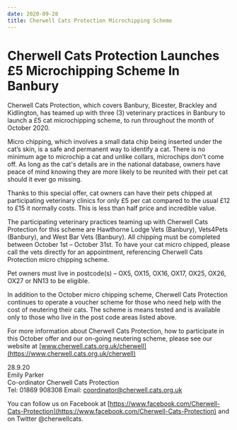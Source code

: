 ```yaml
---
date: 2020-09-28
title: Cherwell Cats Protection Microchipping Scheme
---
```


# Cherwell Cats Protection Launches £5 Microchipping Scheme In Banbury

Cherwell Cats Protection, which covers Banbury, Bicester, Brackley and Kidlington, has
teamed up with three (3) veterinary practices in Banbury to launch a £5 cat microchipping
scheme, to run throughout the month of October 2020.

Micro chipping, which involves a small data chip being inserted under the cat’s skin, is a safe
and permanent way to identify a cat. There is no minimum age to microchip a cat and unlike
collars, microchips don't come off. As long as the cat's details are in the national database,
owners have peace of mind knowing they are more likely to be reunited with their pet cat
should it ever go missing.

Thanks to this special offer, cat owners can have their pets chipped at participating veterinary
clinics for only £5 per cat compared to the usual £12 to £15 it normally costs. This is less
than half price and incredible value.

The participating veterinary practices teaming up with Cherwell Cats Protection for this
scheme are Hawthorne Lodge Vets (Banbury), Vets4Pets (Banbury), and West Bar Vets
(Banbury). All chipping must be completed between October 1st – October 31st.
To have your cat micro chipped, please call the vets directly for an appointment,
referencing Cherwell Cats Protection micro chipping scheme.

Pet owners must live in postcode(s) – OX5, OX15, OX16, OX17, OX25, OX26, OX27 or
NN13 to be eligible.

In addition to the October micro chipping scheme, Cherwell Cats Protection continues to
operate a voucher scheme for those who need help with the cost of neutering their cats. The
scheme is means tested and is available only to those who live in the post code areas listed
above.

For more information about Cherwell Cats Protection, how to participate in this October offer
and our on-going neutering scheme, please see our website at
[www.cherwell.cats.org.uk/cherwell](https://www.cherwell.cats.org.uk/cherwell)



28.9.20  
Emily Parker  
Co-ordinator Cherwell Cats Protection  
Tel: 01869 908308
Email: [coordinator@cherwell.cats.org.uk](mailto:coordinator@cherwell.cats.org.uk)

You can follow us on Facebook at [https://www.facebook.com/Cherwell-Cats-Protection](https://www.facebook.com/Cherwell-Cats-Protection)
and on Twitter @cherwellcats.